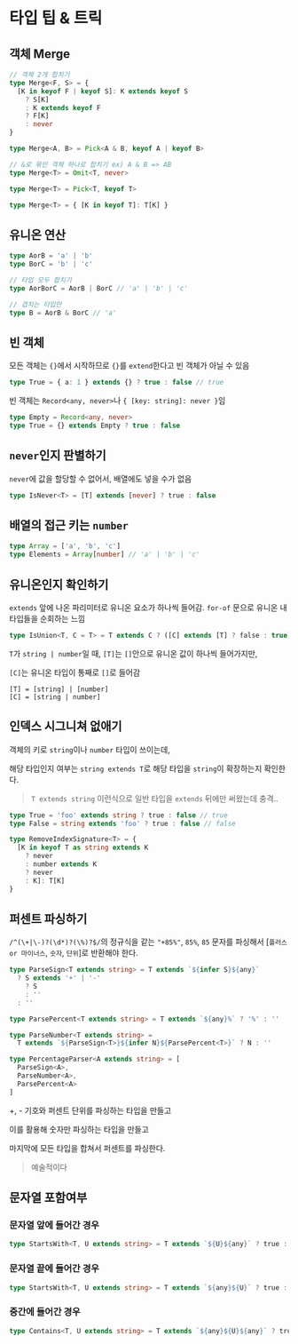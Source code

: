 # 타입 팁 & 트릭

## 객체 Merge

```ts
// 객체 2개 합치기
type Merge<F, S> = {
  [K in keyof F | keyof S]: K extends keyof S
    ? S[K]
    : K extends keyof F
    ? F[K]
    : never
}

type Merge<A, B> = Pick<A & B, keyof A | keyof B>

// &로 묶인 객체 하나로 합치기 ex) A & B => AB
type Merge<T> = Omit<T, never>

type Merge<T> = Pick<T, keyof T>

type Merge<T> = { [K in keyof T]: T[K] }
```

## 유니온 연산

```ts
type AorB = 'a' | 'b'
type BorC = 'b' | 'c'

// 타입 모두 합치기
type AorBorC = AorB | BorC // 'a' | 'b' | 'c'

// 겹치는 타입만
type B = AorB & BorC // 'a'
```

## 빈 객체

모든 객체는 `{}`에서 시작하므로 `{}`를 `extend`한다고 빈 객체가 아닐 수 있음

```ts
type True = { a: 1 } extends {} ? true : false // true
```

빈 객체는 `Record<any, never>`나 `{ [key: string]: never }`임

```ts
type Empty = Record<any, never>
type True = {} extends Empty ? true : false
```

## `never`인지 판별하기

`never`에 값을 할당할 수 없어서, 배열에도 넣을 수가 없음

```ts
type IsNever<T> = [T] extends [never] ? true : false
```

## 배열의 접근 키는 `number`

```ts
type Array = ['a', 'b', 'c']
type Elements = Array[number] // 'a' | 'b' | 'c'
```

## 유니온인지 확인하기

`extends` 앞에 나온 파리미터로 유니온 요소가 하나씩 들어감. `for-of` 문으로 유니온 내 타입들을 순회하는 느낌

```ts
type IsUnion<T, C = T> = T extends C ? ([C] extends [T] ? false : true) : never
```

`T`가 `string | number`일 때, `[T]`는 `[]`안으로 유니온 값이 하나씩 들어가지만,

`[C]`는 유니온 타입이 통째로 `[]`로 들어감

```
[T] = [string] | [number]
[C] = [string | number]
```

## 인덱스 시그니쳐 없애기

객체의 키로 `string`이나 `number` 타입이 쓰이는데,

해당 타입인지 여부는 `string extends T`로 해당 타입을 `string`이 확장하는지 확인한다.

> `T extends string` 이런식으로 일반 타입을 `extends` 뒤에만 써왔는데 충격..

```ts
type True = 'foo' extends string ? true : false // true
type False = string extends 'foo' ? true : false // false

type RemoveIndexSignature<T> = {
  [K in keyof T as string extends K
    ? never
    : number extends K
    ? never
    : K]: T[K]
}
```

## 퍼센트 파싱하기

`/^(\+|\-)?(\d*)?(\%)?$/`의 정규식을 같는 `"+85%"`, `85%`, `85` 문자를 파싱해서 [`플러스 or 마이너스`, `숫자`, `단위`]로 반환해야 한다.

```ts
type ParseSign<T extends string> = T extends `${infer S}${any}`
  ? S extends '+' | '-'
    ? S
    : ''
  : ''

type ParsePercent<T extends string> = T extends `${any}%` ? '%' : ''

type ParseNumber<T extends string> =
  T extends `${ParseSign<T>}${infer N}${ParsePercent<T>}` ? N : ''

type PercentageParser<A extends string> = [
  ParseSign<A>,
  ParseNumber<A>,
  ParsePercent<A>
]
```

+, - 기호와 퍼센트 단위를 파싱하는 타입을 만들고

이를 활용해 숫자만 파싱하는 타입을 만들고

마지막에 모든 타입을 합쳐서 퍼센트를 파싱한다.

> 예술적이다

## 문자열 포함여부

### 문자열 앞에 들어간 경우

```ts
type StartsWith<T, U extends string> = T extends `${U}${any}` ? true : false
```

### 문자열 끝에 들어간 경우

```ts
type StartsWith<T, U extends string> = T extends `${any}${U}` ? true : false
```

### 중간에 들어간 경우

```ts
type Contains<T, U extends string> = T extends `${any}${U}${any}` ? true : false
```
